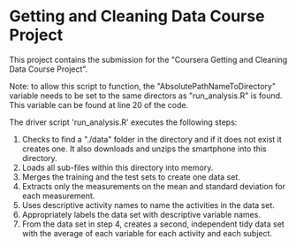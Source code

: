 <h1>Getting and Cleaning Data Course Project</h1>

This project contains the submission for the "Coursera Getting and Cleaning Data Course Project". 

Note: to allow this script to function, the "AbsolutePathNameToDirectory" variable needs to be set to the same directors as "run_analysis.R" is found. This variable can be found at line 20 of the code.

The driver script 'run_analysis.R' executes the following steps:
<ol>
    <li>Checks to find a "./data" folder in the directory and if it does not exist it creates one. It also downloads and unzips the smartphone into this directory.</li> 
	<li>Loads all sub-files within this directory into memory.</li>
	<li>Merges the training and the test sets to create one data set.</li>
	<li>Extracts only the measurements on the mean and standard deviation for each measurement.</li>
	<li>Uses descriptive activity names to name the activities in the data set.</li>
	<li>Appropriately labels the data set with descriptive variable names.</li>
	<li>From the data set in step 4, creates a second, independent tidy data set with the average of each variable for each activity and each subject.</li>
</ol>